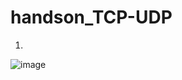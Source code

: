 # handson_TCP-UDP
1.
![image](https://github.com/revelwivanto/handson_TCP-UDP/assets/116476269/b31df271-718b-41b4-8403-97acf416ee4e)
